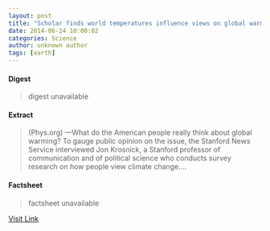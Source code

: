 ```yaml
---
layout: post
title: "Scholar finds world temperatures influence views on global warming"
date: 2014-06-24 10:00:02
categories: Science
author: unknown author
tags: [earth]
---
```



#### Digest
>digest unavailable

#### Extract
>(Phys.org) —What do the American people really think about global warming? To gauge public opinion on the issue, the Stanford News Service interviewed Jon Krosnick, a Stanford professor of communication and of political science who conducts survey research on how people view climate change....

#### Factsheet
>factsheet unavailable

[Visit Link](http://phys.org/news322807235.html)


